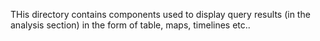 THis directory contains components used to display query results (in the analysis section) in the form of table, maps, timelines etc..
